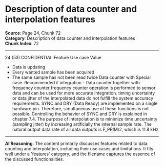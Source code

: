 # Description of data counter and interpolation features

**Source**: Page 24, Chunk 72  
**Category**: Description of data counter and interpolation features  
**Chunk Index**: 72

---

24 (53)
CONFIDENTIAL
Feature Use case Value
- Data is updating
- Every wanted sample has been acquired
- The same sample has not been read twice
Data counter with Special case. Recommended if integration - Data counter together with frequency counter
frequency counter operation is performed to sensor data and can be used for more accurate integration.
timing uncertainty or data jitter of the
interpolated data do not fulfill the system
accuracy requirements.
SYNC and DRY (Data Ready) are implemented on a single hardware pin. Therefore, simultaneous use
of these functions is not possible. Controlling the behavior of SYNC and DRY is explained in chapter
7.4.
The purpose of interpolation is to minimize time uncertainty (sampling jitter) by increasing artificially the
internal sample rate. The natural output data rate of all data outputs is F_PRIM/2, which is 11.8 kHz

---

**AI Reasoning**: The content primarily discusses features related to data counting and interpolation, including their use cases and limitations. It fits well under a 'features' category, and the filename captures the essence of the discussed functionalities.

